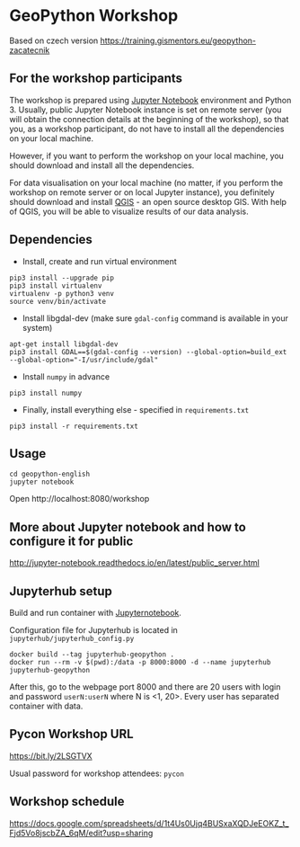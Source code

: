 # GeoPython Workshop

Based on czech version https://training.gismentors.eu/geopython-zacatecnik

## For the workshop participants

The workshop is prepared using [Jupyter Notebook](http://jupyter.org/)
environment and Python 3. Usually, public Jupyter Notebook instance is set
on remote server (you will obtain the connection details at the beginning of the
workshop), so that you, as a workshop participant, do not have to install
all the dependencies on your local machine.

However, if you want to perform the workshop on your local machine, you should
download and install all the dependencies.

For data visualisation on your local machine (no matter, if you perform the
workshop on remote server or on local Jupyter instance), you definitely should
download and install [QGIS](http://qgis.org) - an open source desktop GIS. With
help of QGIS, you will be able to visualize results of our data analysis.


## Dependencies

* Install, create and run virtual environment

```
pip3 install --upgrade pip
pip3 install virtualenv
virtualenv -p python3 venv
source venv/bin/activate
```

* Install libgdal-dev (make sure `gdal-config` command is available in your system)

```
apt-get install libgdal-dev
pip3 install GDAL==$(gdal-config --version) --global-option=build_ext --global-option="-I/usr/include/gdal"
```

* Install `numpy` in advance

```
pip3 install numpy
```

* Finally, install everything else - specified in `requirements.txt`

```
pip3 install -r requirements.txt
```

## Usage

```
cd geopython-english
jupyter notebook
```

Open http://localhost:8080/workshop

## More about Jupyter notebook and how to configure it for public

http://jupyter-notebook.readthedocs.io/en/latest/public_server.html

## Jupyterhub setup

Build and run container with [Jupyternotebook](https://github.com/jupyterhub/jupyterhub).

Configuration file for Jupyterhub is located in `jupyterhub/jupyterhub_config.py`

```
docker build --tag jupyterhub-geopython .
docker run --rm -v $(pwd):/data -p 8000:8000 -d --name jupyterhub jupyterhub-geopython
```

After this, go to the webpage port 8000 and there are 20 users with login and password
`userN:userN` where N is <1, 20>. Every user has separated container with data.

## Pycon Workshop URL

https://bit.ly/2LSGTVX

Usual password for workshop attendees: `pycon`

## Workshop schedule

https://docs.google.com/spreadsheets/d/1t4Us0Ujq4BUSxaXQDJeEOKZ_t_Fjd5Vo8jscbZA_6qM/edit?usp=sharing
